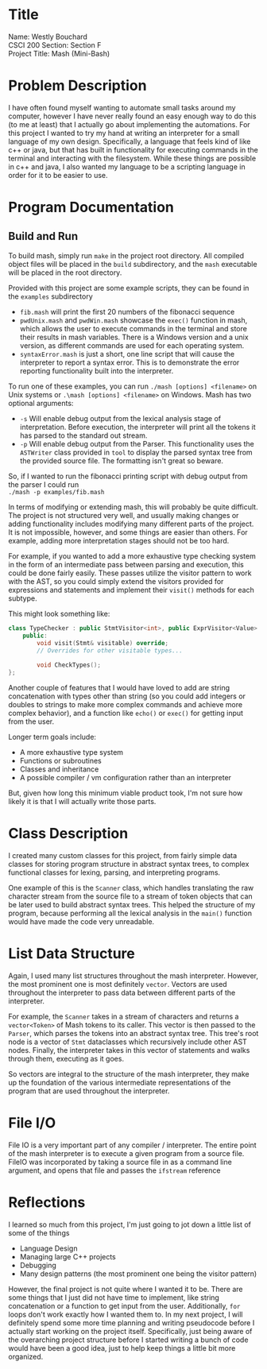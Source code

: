 # Title
Name: Westly Bouchard \
CSCI 200 Section: Section F\
Project Title: Mash (Mini-Bash)

# Problem Description

I have often found myself wanting to automate small tasks around my computer, however I have never really found an easy 
enough way to do this (to me at least) that I actually go about implementing the automations. For this project I wanted 
to try my hand at writing an interpreter for a small language of my own design. Specifically, a language that feels kind 
of like c++ or java, but that has built in functionality for executing commands in the terminal and interacting with the 
filesystem. While these things are possible in c++ and java, I also wanted my language to be a scripting language in 
order for it to be easier to use.

# Program Documentation

## Build and Run
To build mash, simply run `make` in the project root directory. All compiled object files will be placed in the `build`
subdirectory, and the `mash` executable will be placed in the root directory.

Provided with this project are some example scripts, they can be found in the `examples` subdirectory
- `fib.mash` will print the first 20 numbers of the fibonacci sequence
- `pwdUnix.mash` and `pwdWin.mash` showcase the `exec()` function in mash, which allows the user to execute commands in 
the terminal and store their results in mash variables. There is a Windows version and a unix version, as different commands
are used for each operating system.
- `syntaxError.mash` is just a short, one line script that will cause the interpreter to report a syntax error. This is
to demonstrate the error reporting functionality built into the interpreter.

To run one of these examples, you can run `./mash [options] <filename>` on Unix systems or `.\mash [options] <filename>`
on Windows. Mash has two optional arguments:
- `-s` Will enable debug output from the lexical analysis stage of interpretation. Before execution, the interpreter
will print all the tokens it has parsed to the standard out stream. 
- `-p` Will enable debug output from the Parser. This functionality uses the `ASTWriter` class provided in `tool` to
display the parsed syntax tree from the provided source file. The formatting isn't great so beware.

So, if I wanted to run the fibonacci printing script with debug output from the parser I could run\
`./mash -p examples/fib.mash`

In terms of modifying or extending mash, this will probably be quite difficult. The project is not structured very well,
and usually making changes or adding functionality includes modifying many different parts of the project. It is not impossible,
however, and some things are easier than others. For example, adding more interpretation stages should not be too hard.

For example, if you wanted to add a more exhaustive type checking system in the form of an intermediate pass between parsing
and execution, this could be done fairly easily. These passes utilize the visitor pattern to work with the AST, so you could
simply extend the visitors provided for expressions and statements and implement their `visit()` methods for each subtype.

This might look something like:
```c++
class TypeChecker : public StmtVisitor<int>, public ExprVisitor<Value> {
    public:
        void visit(Stmt& visitable) override;
        // Overrides for other visitable types...
        
        void CheckTypes();  
};
```

Another couple of features that I would have loved to add are string concatenation with types other than string (so you 
could add integers or doubles to strings to make more complex commands and achieve more complex behavior), and a function
like `echo()` or `exec()` for getting input from the user.

Longer term goals include:
- A more exhaustive type system
- Functions or subroutines
- Classes and inheritance
- A possible compiler / vm configuration rather than an interpreter

But, given how long this minimum viable product took, I'm not sure how likely it is that I will actually write those parts.

# Class Description

I created many custom classes for this project, from fairly simple data classes for storing program structure in abstract 
syntax trees, to complex functional classes for lexing, parsing, and interpreting programs.

One example of this is the `Scanner` class, which handles translating the raw character stream from the source file to a 
stream of token objects that can be later used to build abstract syntax trees. This helped the structure of my program, 
because performing all the lexical analysis in the `main()` function would have made the code very unreadable.

# List Data Structure

Again, I used many list structures throughout the mash interpreter. However, the most prominent one is most definitely 
`vector`. Vectors are used throughout the interpreter to pass data between different parts of the interpreter.

For example, the `Scanner` takes in a stream of characters and returns a `vector<Token>` of Mash tokens to its caller. 
This vector is then passed to the `Parser`, which parses the tokens into an abstract syntax tree. This tree's root node 
is a vector of `Stmt` dataclasses which recursively include other AST nodes. Finally, the interpreter takes in this 
vector of statements and walks through them, executing as it goes.

So vectors are integral to the structure of the mash interpreter, they make up the foundation of the various intermediate
representations of the program that are used throughout the interpreter.

# File I/O

File IO is a very important part of any compiler / interpreter. The entire point of the mash interpreter is to execute 
a given program from a source file. FileIO was incorporated by taking a source file in as a command line argument, and 
opens that file and passes the `ifstream` reference 

# Reflections

I learned so much from this project, I'm just going to jot down a little list of some of the things
- Language Design
- Managing large C++ projects
- Debugging
- Many design patterns (the most prominent one being the visitor pattern)

However, the final project is not quite where I wanted it to be. There are some things that I just did not have time to 
implement, like string concatenation or a function to get input from the user. Additionally, `for` loops don't work exactly
how I wanted them to. In my next project, I will definitely spend some more time planning and writing pseudocode before 
I actually start working on the project itself. Specifically, just being aware of the overarching project structure before
I started writing a bunch of code would have been a good idea, just to help keep things a little bit more organized.
